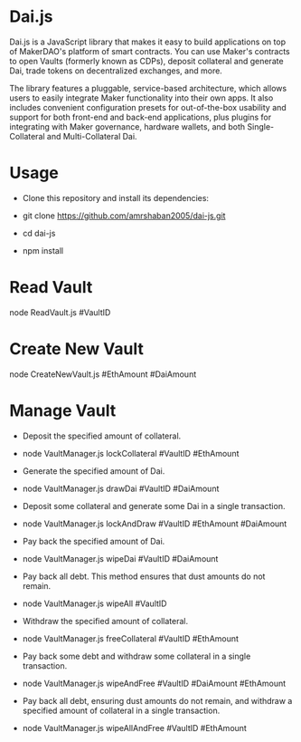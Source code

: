 # Dai.js
Dai.js is a JavaScript library that makes it easy to build applications on top of MakerDAO's platform of smart contracts. You can use Maker's contracts to open Vaults (formerly known as CDPs), deposit collateral and generate Dai, trade tokens on decentralized exchanges, and more. 

The library features a pluggable, service-based architecture, which allows users to easily integrate Maker functionality into their own apps. It also includes convenient configuration presets for out-of-the-box usability and support for both front-end and back-end applications, plus plugins for integrating with Maker governance, hardware wallets, and both Single-Collateral and Multi-Collateral Dai.

# Usage

- Clone this repository and install its dependencies:

- git clone https://github.com/amrshaban2005/dai-js.git
- cd dai-js
- npm install

# Read Vault
node ReadVault.js #VaultID

# Create New Vault
node CreateNewVault.js #EthAmount #DaiAmount

# Manage Vault
- Deposit the specified amount of collateral.
- node VaultManager.js lockCollateral #VaultID #EthAmount

- Generate the specified amount of Dai.
- node VaultManager.js drawDai #VaultID #DaiAmount  

- Deposit some collateral and generate some Dai in a single transaction.
- node VaultManager.js lockAndDraw #VaultID #EthAmount #DaiAmount 

- Pay back the specified amount of Dai. 
- node VaultManager.js wipeDai #VaultID #DaiAmount 

- Pay back all debt. This method ensures that dust amounts do not remain.
- node VaultManager.js wipeAll #VaultID 

- Withdraw the specified amount of collateral.
- node VaultManager.js freeCollateral #VaultID #EthAmount 

- Pay back some debt and withdraw some collateral in a single transaction.
- node VaultManager.js wipeAndFree #VaultID #DaiAmount #EthAmount 

- Pay back all debt, ensuring dust amounts do not remain, and withdraw a specified amount of collateral in a single transaction.
- node VaultManager.js wipeAllAndFree #VaultID #EthAmount 
 
